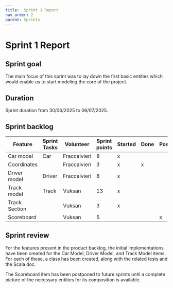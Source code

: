 ```yaml
---
title:  Sprint 1 Report
nav_order: 2
parent: Sprints
---
```


# Sprint 1 Report

## Sprint goal

The main focus of this sprint was to lay down the first basic entities which would enable us
to start modeling the core of the project.

## Duration
Sprint duration from 30/06/2025 to 06/07/2025.

## Sprint backlog

| **Feature** | **Sprint Tasks** | **Volunteer** | **Sprint points** | **Started** | **Done** | **Postponed** |
| ---|-----------------|---------------| ---| ---| ---| --- |
| Car model | Car             | Fraccalvieri  | 8 | x |  |  |
| Coordinates | | Fraccalvieri  | 3             | x | x |  |
| Driver model | Driver          | Fraccalvieri  | 8 | x |  |  |
| Track model | Track           | Vuksan        | 13 | x |  |  |
| Track Section | | Vuksan        | 3 | x |  |  |
| Scoreboard |                 | Vuksan        | 5 |  |  | x |

## Sprint review

For the features present in the product backlog, the initial implementations have been created for the Car Model, Driver Model, and Track Model items. For each of these, a class has been created, along with the related tests and the Scala doc.

The Scoreboard item has been postponed to future sprints until a complete picture of the necessary entities for its composition is available.